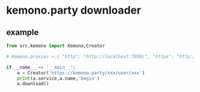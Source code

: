 # kemono.party downloader

## example 
```python
from src.kemono import Kemono,Creator

# Kemono.proxies = { "http": "http://localhost:7890/", "https": "http://localhost:7890/", }

if __name__ == '__main__':
    a = Creator('https://kemono.party/xxx/user/xxx')
    print(a.service,a.name,'begin')
    a.download()
```